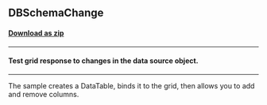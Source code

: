 ## DBSchemaChange
#### [Download as zip](https://grapecity.github.io/DownGit/#/home?url=https://github.com/GrapeCity/ComponentOne-WinForms-Samples/tree/master/NetFramework\FlexGrid\VB\DBSchemaChange)
____
#### Test grid response to changes in the data source object.
____
The sample creates a DataTable, binds it to the grid, then allows you to add and remove columns. 